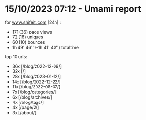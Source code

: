 # 15/10/2023 07:12 - Umami report
for www.shifeiti.com [24h] :

 - 171 (36) page views
 - 72 (16) uniques
 - 60 (10) bounces
 - 1h 49' 46'' (-1h 41' 40'') totaltime


top 10 urls:
 - 36x [/blog/2022-12-09/]
 - 32x [/]
 - 28x [/blog/2023-01-12/]
 - 14x [/blog/2022-12-22/]
 - 11x [/blog/2022-05-07/]
 - 7x [/blog/categories/]
 - 6x [/blog/archives/]
 - 4x [/blog/tags/]
 - 4x [/page/2/]
 - 3x [/about/]


